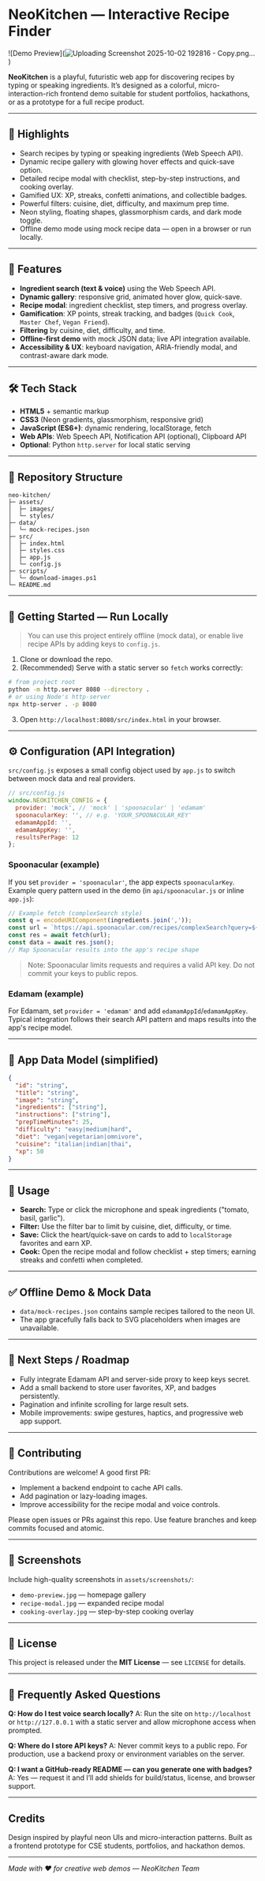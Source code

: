 # NeoKitchen — Interactive Recipe Finder

![Demo Preview](![Uploading Screenshot 2025-10-02 192816 - Copy.png…]()
)

**NeoKitchen** is a playful, futuristic web app for discovering recipes by typing or speaking ingredients. It’s designed as a colorful, micro-interaction-rich frontend demo suitable for student portfolios, hackathons, or as a prototype for a full recipe product.

---

## 🚀 Highlights

* Search recipes by typing or speaking ingredients (Web Speech API).
* Dynamic recipe gallery with glowing hover effects and quick-save option.
* Detailed recipe modal with checklist, step-by-step instructions, and cooking overlay.
* Gamified UX: XP, streaks, confetti animations, and collectible badges.
* Powerful filters: cuisine, diet, difficulty, and maximum prep time.
* Neon styling, floating shapes, glassmorphism cards, and dark mode toggle.
* Offline demo mode using mock recipe data — open in a browser or run locally.

---

## 🧩 Features

* **Ingredient search (text & voice)** using the Web Speech API.
* **Dynamic gallery**: responsive grid, animated hover glow, quick-save.
* **Recipe modal**: ingredient checklist, step timers, and progress overlay.
* **Gamification**: XP points, streak tracking, and badges (`Quick Cook`, `Master Chef`, `Vegan Friend`).
* **Filtering** by cuisine, diet, difficulty, and time.
* **Offline-first demo** with mock JSON data; live API integration available.
* **Accessibility & UX**: keyboard navigation, ARIA-friendly modal, and contrast-aware dark mode.

---

## 🛠️ Tech Stack

* **HTML5** + semantic markup
* **CSS3** (Neon gradients, glassmorphism, responsive grid)
* **JavaScript (ES6+)**: dynamic rendering, localStorage, fetch
* **Web APIs**: Web Speech API, Notification API (optional), Clipboard API
* **Optional**: Python `http.server` for local static serving

---

## 📁 Repository Structure

```
neo-kitchen/
├─ assets/
│  ├─ images/
│  └─ styles/
├─ data/
│  └─ mock-recipes.json
├─ src/
│  ├─ index.html
│  ├─ styles.css
│  ├─ app.js
│  └─ config.js
├─ scripts/
│  └─ download-images.ps1
└─ README.md
```

---

## 🔧 Getting Started — Run Locally

> You can use this project entirely offline (mock data), or enable live recipe APIs by adding keys to `config.js`.

1. Clone or download the repo.
2. (Recommended) Serve with a static server so `fetch` works correctly:

```bash
# from project root
python -m http.server 8080 --directory .
# or using Node's http-server
npx http-server . -p 8080
```

3. Open `http://localhost:8080/src/index.html` in your browser.

---

## ⚙️ Configuration (API Integration)

`src/config.js` exposes a small config object used by `app.js` to switch between mock data and real providers.

```js
// src/config.js
window.NEOKITCHEN_CONFIG = {
  provider: 'mock', // 'mock' | 'spoonacular' | 'edamam'
  spoonacularKey: '', // e.g. 'YOUR_SPOONACULAR_KEY'
  edamamAppId: '',
  edamamAppKey: '',
  resultsPerPage: 12
};
```

### Spoonacular (example)

If you set `provider = 'spoonacular'`, the app expects `spoonacularKey`. Example query pattern used in the demo (in `api/spoonacular.js` or inline `app.js`):

```js
// Example fetch (complexSearch style)
const q = encodeURIComponent(ingredients.join(','));
const url = `https://api.spoonacular.com/recipes/complexSearch?query=${q}&number=12&apiKey=${window.NEOKITCHEN_CONFIG.spoonacularKey}`;
const res = await fetch(url);
const data = await res.json();
// Map Spoonacular results into the app's recipe shape
```

> Note: Spoonacular limits requests and requires a valid API key. Do not commit your keys to public repos.

### Edamam (example)

For Edamam, set `provider = 'edamam'` and add `edamamAppId`/`edamamAppKey`. Typical integration follows their search API pattern and maps results into the app's recipe model.

---

## 🧭 App Data Model (simplified)

```json
{
  "id": "string",
  "title": "string",
  "image": "string",
  "ingredients": ["string"],
  "instructions": ["string"],
  "prepTimeMinutes": 25,
  "difficulty": "easy|medium|hard",
  "diet": "vegan|vegetarian|omnivore",
  "cuisine": "italian|indian|thai",
  "xp": 50
}
```

---

## 🧪 Usage

* **Search:** Type or click the microphone and speak ingredients ("tomato, basil, garlic").
* **Filter:** Use the filter bar to limit by cuisine, diet, difficulty, or time.
* **Save:** Click the heart/quick-save on cards to add to `localStorage` favorites and earn XP.
* **Cook:** Open the recipe modal and follow checklist + step timers; earning streaks and confetti when completed.

---

## ✅ Offline Demo & Mock Data

* `data/mock-recipes.json` contains sample recipes tailored to the neon UI.
* The app gracefully falls back to SVG placeholders when images are unavailable.

---

## 🎯 Next Steps / Roadmap

* Fully integrate Edamam API and server-side proxy to keep keys secret.
* Add a small backend to store user favorites, XP, and badges persistently.
* Pagination and infinite scrolling for large result sets.
* Mobile improvements: swipe gestures, haptics, and progressive web app support.

---

## 🤝 Contributing

Contributions are welcome! A good first PR:

* Implement a backend endpoint to cache API calls.
* Add pagination or lazy-loading images.
* Improve accessibility for the recipe modal and voice controls.

Please open issues or PRs against this repo. Use feature branches and keep commits focused and atomic.

---

## 📸 Screenshots

Include high-quality screenshots in `assets/screenshots/`:

* `demo-preview.jpg` — homepage gallery
* `recipe-modal.jpg` — expanded recipe modal
* `cooking-overlay.jpg` — step-by-step cooking overlay

---

## 📜 License

This project is released under the **MIT License** — see `LICENSE` for details.

---

## 🙋 Frequently Asked Questions

**Q: How do I test voice search locally?**
A: Run the site on `http://localhost` or `http://127.0.0.1` with a static server and allow microphone access when prompted.

**Q: Where do I store API keys?**
A: Never commit keys to a public repo. For production, use a backend proxy or environment variables on the server.

**Q: I want a GitHub-ready README — can you generate one with badges?**
A: Yes — request it and I’ll add shields for build/status, license, and browser support.

---

## Credits

Design inspired by playful neon UIs and micro-interaction patterns. Built as a frontend prototype for CSE students, portfolios, and hackathon demos.

---

*Made with ❤️ for creative web demos — NeoKitchen Team*
